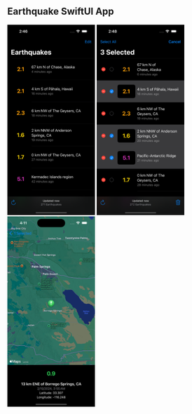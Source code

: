 ## Earthquake SwiftUI App

<div>
  <img src="https://github.com/yanmoroz/sui-earthquakes/blob/main/github-images/1.png?raw=true" width="200">
  <img src="https://github.com/yanmoroz/sui-earthquakes/blob/main/github-images/2.png?raw=true" width="200">
  <img src="https://github.com/yanmoroz/sui-earthquakes/blob/main/github-images/3.png?raw=true" width="200">
</div>

